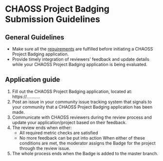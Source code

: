 # CHAOSS Project Badging Submission Guidelines

## General Guidelines
- Make sure all the [requirements](./requirements.md) are fulfilled before initiating a CHAOSS Project Badging application.
- Provide timely integration of reviewers' feedback and update details while your CHAOSS Project Badging application is being evaluated.

## Application guide

1. Fill out the CHAOSS Project Badging application, located at: https://...........
2. Post an issue in your community issue tracking system that signals to your community that a CHAOSS Project Badging application has been made.
3. Communicate with CHAOSS reviewers during the review process and update your application/project based on their feedback.
4. The review ends when either:
    - All required metric checks are satisfied
    - No more feedback can be put into action
   When either of these conditions are met, the moderator assigns the Badge for the project through the review issue.
4. The whole process ends when the Badge is added to the master branch.

